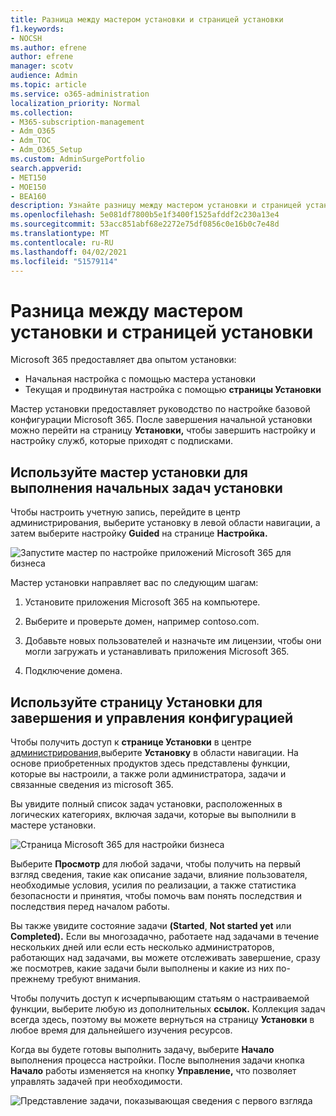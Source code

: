 ```yaml
---
title: Разница между мастером установки и страницей установки
f1.keywords:
- NOCSH
ms.author: efrene
author: efrene
manager: scotv
audience: Admin
ms.topic: article
ms.service: o365-administration
localization_priority: Normal
ms.collection:
- M365-subscription-management
- Adm_O365
- Adm_TOC
- Adm_O365_Setup
ms.custom: AdminSurgePortfolio
search.appverid:
- MET150
- MOE150
- BEA160
description: Узнайте разницу между мастером установки и страницей установки.
ms.openlocfilehash: 5e081df7800b5e1f3400f1525afddf2c230a13e4
ms.sourcegitcommit: 53acc851abf68e2272e75df0856c0e16b0c7e48d
ms.translationtype: MT
ms.contentlocale: ru-RU
ms.lasthandoff: 04/02/2021
ms.locfileid: "51579114"
---
```

# <a name="difference-between-the-setup-wizard-and-the-setup-page"></a>Разница между мастером установки и страницей установки

Microsoft 365 предоставляет два опытом установки: 

- Начальная настройка с помощью мастера установки
- Текущая и продвинутая настройка с помощью **страницы Установки**

Мастер установки предоставляет руководство по настройке базовой конфигурации Microsoft 365. После завершения начальной установки можно перейти на страницу **Установки,** чтобы завершить настройку и настройку служб, которые приходят с подписками.

## <a name="use-the-setup-wizard-to-complete-initial-setup-tasks"></a>Используйте мастер установки для выполнения начальных задач установки

Чтобы настроить учетную запись, перейдите  в центр администрирования, [](https://go.microsoft.com/fwlink/p/?linkid=2024339)выберите установку в левой области навигации, а затем выберите настройку **Guided** на странице **Настройка.**

![Запустите мастер по настройке приложений Microsoft 365 для бизнеса](../../media/o365b-guided-setup.png)

Мастер установки направляет вас по следующим шагам:

1. Установите приложения Microsoft 365 на компьютере.

2. Выберите и проверьте домен, например contoso.com.

3. Добавьте новых пользователей и назначьте им лицензии, чтобы они могли загружать и устанавливать приложения Microsoft 365.

4. Подключение домена.

## <a name="use-the-setup-page-to-complete-and-manage-your-configuration"></a>Используйте страницу Установки для завершения и управления конфигурацией

Чтобы получить доступ к **странице Установки** в центре [администрирования,](https://go.microsoft.com/fwlink/p/?linkid=2024339)выберите **Установку** в области навигации. На основе приобретенных продуктов здесь представлены функции, которые вы настроили, а также роли администратора, задачи и связанные сведения из microsoft 365.

Вы увидите полный список задач установки, расположенных в логических категориях, включая задачи, которые вы выполнили в мастере установки.

![Страница Microsoft 365 для настройки бизнеса](../../media/o365b-setup-page.png)

Выберите **Просмотр** для любой задачи, чтобы получить на первый взгляд сведения, такие как описание задачи, влияние пользователя, необходимые условия, усилия по реализации, а также статистика безопасности и принятия, чтобы помочь вам понять последствия и последствия перед началом работы.

Вы также увидите состояние задачи **(Started**, **Not started yet** или **Completed).** Если вы многозадачно, работаете над задачами в течение нескольких дней или если есть несколько администраторов, работающих над задачами, вы можете отслеживать завершение, сразу же посмотрев, какие задачи были выполнены и какие из них по-прежнему требуют внимания. 

Чтобы получить доступ к исчерпывающим статьям о настраиваемой функции, выберите любую из дополнительных **ссылок.** Коллекция задач всегда здесь, поэтому вы можете вернуться на страницу **Установки** в любое время для дальнейшего изучения ресурсов.

Когда вы будете готовы выполнить задачу, выберите **Начало** выполнения процесса настройки. После выполнения задачи кнопка **Начало** работы изменяется на кнопку **Управление,** что позволяет управлять задачей при необходимости.

![Представление задачи, показывающая сведения с первого взгляда](../../media/o365b-at-a-glance.png)
